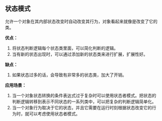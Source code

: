 ## 状态模式

允许一个对象在其内部状态改变时自动改变其行为，对象看起来就像是改变了它的类。

**优点：**
1. 将状态判断逻辑每个状态类里面，可以简化判断的逻辑。
2. 当有新的状态出现时，可以通过添加新的状态类来进行扩展，扩展性好。

**缺点：**
1. 如果状态过多的话，会导致有非常多的状态类，加大了开销。

**应用场景：**
1. 当一个对象状态转换的条件表达式过于复杂时可以使用状态者模式。把状态的判断逻辑转移到表示不同状态的一系列类中，可以把复杂的判断逻辑简单化。
2. 当一个对象行为取决于它的状态，并且它需要在运行时刻根据状态改变它的行为时，就可以考虑使用状态者模式。
